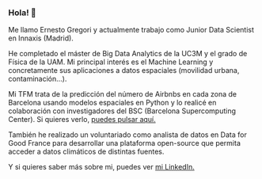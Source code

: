 ### Hola! 👋

Me llamo Ernesto Gregori y actualmente trabajo como Junior Data Scientist en Innaxis (Madrid).

He completado el máster de Big Data Analytics de la UC3M y el grado de Física de la UAM. Mi principal interés es el Machine Learning y concretamente sus aplicaciones a datos espaciales (movilidad urbana, contaminación…).

Mi TFM trata de la predicción del número de Airbnbs en cada zona de Barcelona usando modelos espaciales en Python y lo realicé en colaboración con investigadores del BSC (Barcelona Supercomputing Center). Si quieres verlo, [puedes pulsar aquí.](https://github.com/egregorimar/urbana) 

También he realizado un voluntariado como analista de datos en Data for Good France para desarrollar una plataforma open-source que permita acceder a datos climáticos de distintas fuentes.

Y si quieres saber más sobre mi, puedes ver [mi LinkedIn.](https://www.linkedin.com/in/ernestogregori/) 
